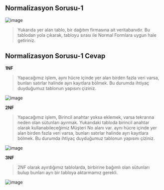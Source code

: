 ## Normalizasyon Sorusu-1 ##

![image](https://user-images.githubusercontent.com/28144917/165275247-70e0b2dc-326e-4f16-b726-2f59af5469b7.png)


> Yukarıda yer alan tablo, bir dağıtım firmasına ait veritabanıdır. Bu tablodan yola çıkarak, tabloyu sırası ile Normal Formlara uygun hale getiriniz.
> 
## Normalizasyon Sorusu-1 Cevap ##

**1NF**

>Yapacağımız işlem, aynı hücre içinde yer alan birden fazla veri varsa, bunları satırlar halinde ayrı kayıtlara bölmek. Bu durumda ihtiyaç duyduğumuz tablonun yapısını çiziniz.

![image](https://user-images.githubusercontent.com/28144917/165275476-6d33a60c-863a-4137-899e-ea366e8bfe22.png)

**2NF**

> Yapacağımız işlem, Birincil anahtar yoksa eklemek, varsa tekrarına neden olan sütunları ayırmak. Yukarıdaki tabloda birincil anahtar olarak kullanabileceğimiz Müşteri No alanı var.  aynı hücre içinde yer alan birden fazla veri varsa, bunları satırlar halinde ayrı kayıtlara bölmek. Bu durumda ihtiyaç duyduğumuz tablonun yapısını çiziniz.

![image](https://user-images.githubusercontent.com/28144917/165275568-e0ab3f52-e460-4d2a-a690-11e63fcf2cc2.png)

**3NF**

>2NF olarak ayırdığımız tablolarda, birbirine bağımlı olan sütunları bulup bunları ayrı bir tabloya aktarmamız gerekli.

![image](https://user-images.githubusercontent.com/28144917/165275650-265803b6-d587-484c-ad9d-6da291d092fb.png)
